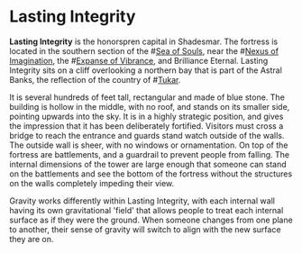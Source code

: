 # Lasting Integrity
**Lasting Integrity** is the honorspren capital in Shadesmar. The fortress is located in the southern section of the #[Sea of Souls](sesa-of-souls), near the #[Nexus of Imagination](nexus-of-imagination), the #[Expanse of Vibrance](expanse-of-vibrance), and Brilliance Eternal. Lasting Integrity sits on a cliff overlooking a northern bay that is part of the Astral Banks, the reflection of the country of #[Tukar](tukar). 

It is several hundreds of feet tall, rectangular and made of blue stone. The building is hollow in the middle, with no roof, and stands on its smaller side, pointing upwards into the sky. It is in a highly strategic position, and gives the impression that it has been deliberately fortified. Visitors must cross a bridge to reach the entrance and guards stand watch outside of the walls. The outside wall is sheer, with no windows or ornamentation. On top of the fortress are battlements, and a guardrail to prevent people from falling. The internal dimensions of the tower are large enough that someone can stand on the battlements and see the bottom of the fortress without the structures on the walls completely impeding their view. 

Gravity works differently within Lasting Integrity, with each internal wall having its own gravitational 'field' that allows people to treat each internal surface as if they were the ground. When someone changes from one plane to another, their sense of gravity will switch to align with the new surface they are on.
